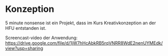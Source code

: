 # Konzeption
5 minute nonsense ist ein Projekt, dass im Kurs Kreativkonzeption an der HFU entstanden ist. 

Screencast-video der Anwendung: https://drive.google.com/file/d/1jW7hHcAbkRB5rqVNRR8WdE2nenUYMEdk/view?usp=sharing
